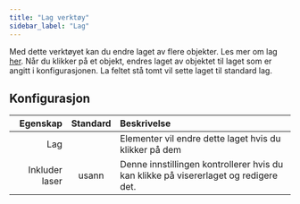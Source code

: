 ```yaml
---
title: "Lag verktøy"
sidebar_label: "Lag"
---
```


Med dette verktøyet kan du endre laget av flere objekter. Les mer om lag [her](../layers.md). Når du klikker på et objekt, endres laget av objektet til laget som er angitt i konfigurasjonen. La feltet stå tomt vil sette laget til standard lag.

## Konfigurasjon

|       Egenskap | Standard | Beskrivelse                                                                          |
| --------------:|:--------:|:------------------------------------------------------------------------------------ |
|            Lag |          | Elementer vil endre dette laget hvis du klikker på dem                               |
| Inkluder laser |  usann   | Denne innstillingen kontrollerer hvis du kan klikke på visererlaget og redigere det. |

